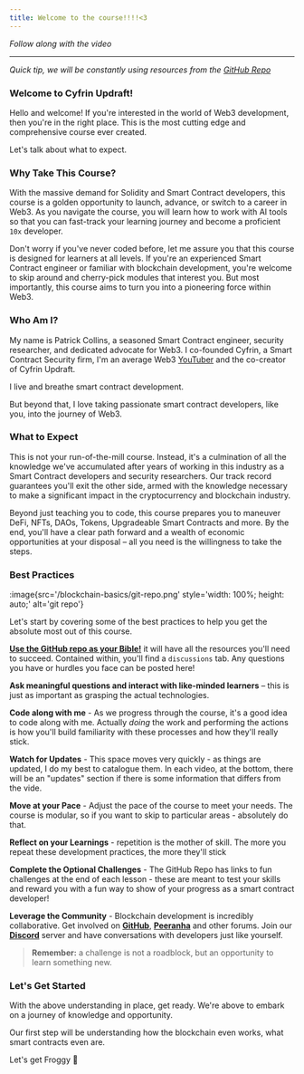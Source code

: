 ```yaml
---
title: Welcome to the course!!!!<3 
---
```


_Follow along with the video_

---

_Quick tip, we will be constantly using resources from the [GitHub Repo](https://github.com/Cyfrin/foundry-full-course-f23/)_

### Welcome to Cyfrin Updraft!

Hello and welcome! If you're interested in the world of Web3 development, then you're in the right place. This is the most cutting edge and comprehensive course ever created.

Let's talk about what to expect.

### Why Take This Course?

With the massive demand for Solidity and Smart Contract developers, this course is a golden opportunity to launch, advance, or switch to a career in Web3. As you navigate the course, you will learn how to work with AI tools so that you can fast-track your learning journey and become a proficient `10x` developer.

Don't worry if you've never coded before, let me assure you that this course is designed for learners at all levels. If you're an experienced Smart Contract engineer or familiar with blockchain development, you're welcome to skip around and cherry-pick modules that interest you. But most importantly, this course aims to turn you into a pioneering force within Web3.

### Who Am I?

My name is Patrick Collins, a seasoned Smart Contract engineer, security researcher, and dedicated advocate for Web3. I co-founded Cyfrin, a Smart Contract Security firm, I'm an average Web3 [YouTuber](https://www.youtube.com/c/patrickcollins) and the co-creator of Cyfrin Updraft.

I live and breathe smart contract development.

But beyond that, I love taking passionate smart contract developers, like you, into the journey of Web3.

### What to Expect

This is not your run-of-the-mill course. Instead, it's a culmination of all the knowledge we've accumulated after years of working in this industry as a Smart Contract developers and security researchers. Our track record guarantees you'll exit the other side, armed with the knowledge necessary to make a significant impact in the cryptocurrency and blockchain industry.

Beyond just teaching you to code, this course prepares you to maneuver DeFi, NFTs, DAOs, Tokens, Upgradeable Smart Contracts and more. By the end, you'll have a clear path forward and a wealth of economic opportunities at your disposal – all you need is the willingness to take the steps.

### Best Practices

:image{src='/blockchain-basics/git-repo.png' style='width: 100%; height: auto;' alt='git repo'}

Let's start by covering some of the best practices to help you get the absolute most out of this course.

[**Use the GitHub repo as your Bible!**](https://github.com/Cyfrin/foundry-full-course-cu/) it will have all the resources you'll need to succeed. Contained within, you'll find a `discussions` tab. Any questions you have or hurdles you face can be posted here!

**Ask meaningful questions and interact with like-minded learners** – this is just as important as grasping the actual technologies.

**Code along with me** - As we progress through the course, it's a good idea to code along with me. Actually _doing_ the work and performing the actions is how you'll build familiarity with these processes and how they'll really stick.

**Watch for Updates** - This space moves very quickly - as things are updated, I do my best to catalogue them. In each video, at the bottom, there will be an "updates" section if there is some information that differs from the vide. 

**Move at your Pace** - Adjust the pace of the course to meet your needs. The course is modular, so if you want to skip to particular areas - absolutely do that.

**Reflect on your Learnings** - repetition is the mother of skill. The more you repeat these development practices, the more they'll stick

**Complete the Optional Challenges** - The GitHub Repo has links to fun challenges at the end of each lesson - these are meant to test your skills and reward you with a fun way to show of your progress as a smart contract developer!

**Leverage the Community** - Blockchain development is incredibly collaborative. Get involved on [**GitHub**](https://github.com/Cyfrin/foundry-full-course-f23/discussions), [**Peeranha**](https://peeranha.io/) and other forums. Join our [**Discord**](https://discord.gg/cyfrin) server and have conversations with developers just like yourself.

> **Remember:** a challenge is not a roadblock, but an opportunity to learn something new.

### Let's Get Started

With the above understanding in place, get ready. We're above to embark on a journey of knowledge and opportunity.

Our first step will be understanding how the blockchain even works, what smart contracts even are.

Let's get Froggy 🐸
